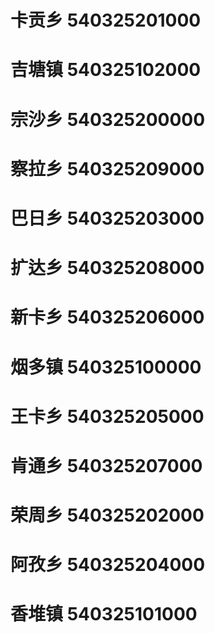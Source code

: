 # 卡贡乡 540325201000
# 吉塘镇 540325102000
# 宗沙乡 540325200000
# 察拉乡 540325209000
# 巴日乡 540325203000
# 扩达乡 540325208000
# 新卡乡 540325206000
# 烟多镇 540325100000
# 王卡乡 540325205000
# 肯通乡 540325207000
# 荣周乡 540325202000
# 阿孜乡 540325204000
# 香堆镇 540325101000

